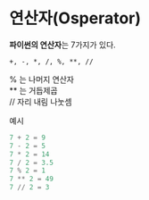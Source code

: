 **연산자**(Osperator)
===================

**파이썬의 연산자**는 7가지가 있다.  

    +, -, *, /, %, **, // 

% 는 나머지 연산자  
** 는 거듭제곱  
// 자리 내림 나눗셈

예시
~~~python
7 + 2 = 9
7 - 2 = 5
7 * 2 = 14
7 / 2 = 3.5
7 % 2 = 1
7 ** 2 = 49
7 // 2 = 3
~~~
